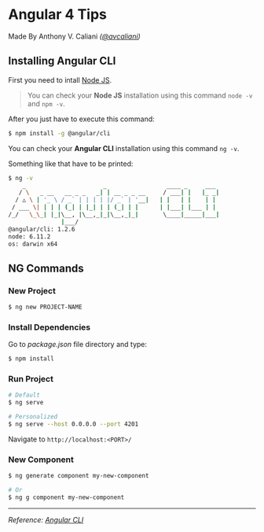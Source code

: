 # Angular 4 Tips
Made By Anthony V. Caliani _([@avcaliani](https://github.com/avcaliani))_

## Installing Angular CLI

First you need to intall [Node JS](https://nodejs.org/en/).

> You can check your **Node JS** installation using this command `node -v` and `npm -v`.

After you just have to execute this command:
```sh
$ npm install -g @angular/cli
```

You can check your **Angular CLI** installation using this command `ng -v`.
 
Something like that have to be printed:

```sh
$ ng -v
    _                      _                 ____ _     ___
   / \   _ __   __ _ _   _| | __ _ _ __     / ___| |   |_ _|
  / △ \ | '_ \ / _` | | | | |/ _` | '__|   | |   | |    | |
 / ___ \| | | | (_| | |_| | | (_| | |      | |___| |___ | |
/_/   \_\_| |_|\__, |\__,_|_|\__,_|_|       \____|_____|___|
               |___/
@angular/cli: 1.2.6
node: 6.11.2
os: darwin x64

```

## NG Commands

### New Project

```sh
$ ng new PROJECT-NAME
```

### Install Dependencies

Go to _package.json_ file directory and type:

```sh
$ npm install
```

### Run Project

```sh
# Default
$ ng serve

# Personalized
$ ng serve --host 0.0.0.0 --port 4201
```

Navigate to `http://localhost:<PORT>/`

### New Component

```sh
$ ng generate component my-new-component

# Or
$ ng g component my-new-component
```

---

_Reference: [Angular CLI](https://cli.angular.io/)_